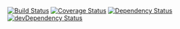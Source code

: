 [![Build Status](https://travis-ci.org/jbeezley/jsdoc-sphinx.svg?branch=master)](https://travis-ci.org/jbeezley/jsdoc-sphinx) [![Coverage Status](https://img.shields.io/coveralls/jbeezley/jsdoc-sphinx.svg)](https://coveralls.io/r/jbeezley/jsdoc-sphinx?branch=master) [![Dependency Status](https://david-dm.org/jbeezley/jsdoc-sphinx.svg)](https://david-dm.org/jbeezley/jsdoc-sphinx) [![devDependency Status](https://david-dm.org/jbeezley/jsdoc-sphinx/dev-status.svg)](https://david-dm.org/jbeezley/jsdoc-sphinx#info=devDependencies)
